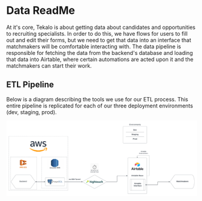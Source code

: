 # Data ReadMe

At it's core, Tekalo is about getting data about candidates and opportunities to recruiting specialists. In order to do this, we have flows for users to fill out and edit their forms, but we need to get that data into an interface that matchmakers will be comfortable interacting with. The data pipeline is responsible for fetching the data from the backend's database and loading that data into Airtable, where certain automations are acted upon it and the matchmakers can start their work.

## ETL Pipeline

Below is a diagram describing the tools we use for our ETL process. This entire pipeline is replicated for each of our three deployment environments (dev, staging, prod).

![ETL Infrastructure Diagram](./media/tekalo_etl_infra.png)
